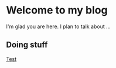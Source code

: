 # Welcome to my blog

I'm glad you are here. I plan to talk about ...

## Doing stuff

[Test](test)
